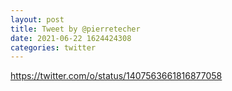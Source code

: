 ```yaml
--- 
layout: post 
title: Tweet by @pierretecher 
date: 2021-06-22 1624424308 
categories: twitter 
--- 
```

https://twitter.com/o/status/1407563661816877058